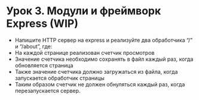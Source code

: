 # Урок 3. Модули и фреймворк Express (WIP)

-  Напишите HTTP сервер на express и реализуйте два обработчика “/” и “/about”, где:
- На каждой странице реализован счетчик просмотров
- Значение счетчика необходимо сохранять в файл каждый раз, когда обновляется страница
- Также значение счетчика должно загружаться из файла, когда запускается обработчик страницы
- Таким образом счетчик не должен обнуляться каждый раз, когда перезапускается сервер.
